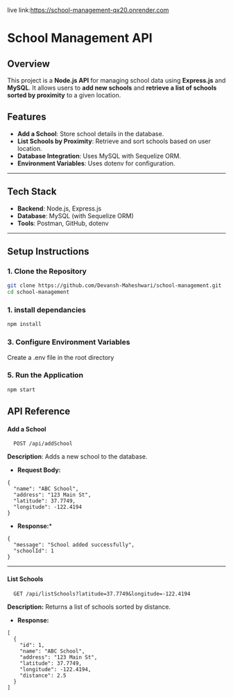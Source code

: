 live link:https://school-management-qx20.onrender.com
# School Management API

## Overview
This project is a **Node.js API** for managing school data using **Express.js** and **MySQL**. It allows users to **add new schools** and **retrieve a list of schools sorted by proximity** to a given location.

## Features
- **Add a School**: Store school details in the database.
- **List Schools by Proximity**: Retrieve and sort schools based on user location.
- **Database Integration**: Uses MySQL with Sequelize ORM.
- **Environment Variables**: Uses dotenv for configuration.

---

## Tech Stack
- **Backend**: Node.js, Express.js
- **Database**: MySQL (with Sequelize ORM)
- **Tools**: Postman, GitHub, dotenv

---

## Setup Instructions

### 1. Clone the Repository
```sh
git clone https://github.com/Devansh-Maheshwari/school-management.git
cd school-management
```
### 1. install dependancies
```sh
npm install
```
### 3. Configure Environment Variables
Create a .env file in the root directory 

### 5. Run the Application
```sh
npm start 
```

## API Reference

#### **Add a School**

```http
  POST /api/addSchool
```
 **Description**: Adds a new school to the database.

- **Request Body:**
```
{
  "name": "ABC School",
  "address": "123 Main St",
  "latitude": 37.7749,
  "longitude": -122.4194
}
```
- **Response:***
```
{
  "message": "School added successfully",
  "schoolId": 1
}
```
---
####  **List Schools**

```http
  GET /api/listSchools?latitude=37.7749&longitude=-122.4194
```
**Description:** Returns a list of schools sorted by distance.
- **Response:**
```
[
  {
    "id": 1,
    "name": "ABC School",
    "address": "123 Main St",
    "latitude": 37.7749,
    "longitude": -122.4194,
    "distance": 2.5
  }
]
```


